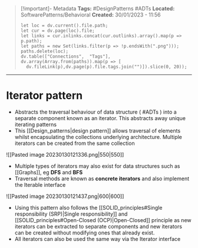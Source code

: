 > [!important]- Metadata
> **Tags:** #DesignPatterns #ADTs 
> **Located:** SoftwarePatterns/Behavioral
> **Created:** 30/01/2023 - 11:56
> ```dataviewjs
>let loc = dv.current().file.path;
>let cur = dv.page(loc).file;
>let links = cur.inlinks.concat(cur.outlinks).array().map(p => p.path);
>let paths = new Set(links.filter(p => !p.endsWith(".png")));
>paths.delete(loc);
>dv.table(["Connections",  "Tags"], dv.array(Array.from(paths)).map(p => [
>   dv.fileLink(p),dv.page(p).file.tags.join("")]).slice(0, 20));
> ```

___
# Iterator pattern
- Abstracts the traversal behaviour of data structure  ( #ADTs ) into a separate component known as an iterator. This abstracts away unique iterating patterns 
- This [[Design_patterns|design pattern]] allows traversal of elements whilst encapsulating the collections underlying architecture. Multiple iterators can be created from the same collection

![[Pasted image 20230130121336.png|550|550]]

- Multiple types of iterators may also exist for data structures such as [[Graphs]], eg **DFS** and **BFS**
- Traversal methods are known as **concrete iterators** and also implement the Iterable interface

![[Pasted image 20230130121437.png|600|600]]

- Using this pattern also follows the [[SOLID_principles#Single responsibility (SRP)|Single responsibility]] and [[SOLID_principles#Open-Closed (OCP)|Open-Closed]] principle as new iterators can be extracted to separate components and new iterators can be created without modifying ones that already exist. 
- All iterators can also be used the same way via the Iterator interface 